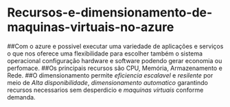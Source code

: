# Recursos-e-dimensionamento-de-maquinas-virtuais-no-azure

##Com o azure e possivel executar uma variedade de aplicações e serviços o que nos oferece uma flexibilidade para escolher também o sistema operacional configuração hardware e software podendo gerar economia ou perfomace.
##Os principais recursos são CPU, Memória, Armazenamento e Rede.
##O dimensionamento permite *eficiencia escalavel* e *resilente* por meio de *Alta disponibilidade*, *dimensionamento automatico* garantindo recursos necessarios sem desperdicio e *maquinas virtuais* conforme demanda.
